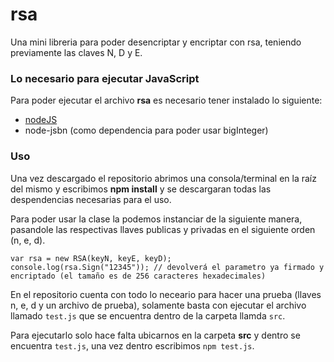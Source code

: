 # rsa
Una mini libreria para poder desencriptar y encriptar con rsa, teniendo previamente las claves N, D y E.

### Lo necesario para ejecutar JavaScript
Para poder ejecutar el archivo **rsa** es necesario tener instalado lo siguiente:
* [nodeJS](https://nodejs.org/en/)
* node-jsbn (como dependencia para poder usar bigInteger)

### Uso
Una vez descargado el repositorio abrimos una consola/terminal en la raíz del mismo y escribimos **npm install** y se descargaran todas las despendencias necesarias para el uso.

Para poder usar la clase la podemos instanciar de la siguiente manera, pasandole las respectivas llaves publicas y privadas en el siguiente orden (n, e, d).

```
var rsa = new RSA(keyN, keyE, keyD);
console.log(rsa.Sign("12345")); // devolverá el parametro ya firmado y encriptado (el tamaño es de 256 caracteres hexadecimales)
```

En el repositorio cuenta con todo lo neceario para hacer una prueba (llaves n, e, d y un archivo de prueba), solamente basta con ejecutar el archivo llamado ``test.js`` que se encuentra dentro de la carpeta llamda ``src``.

Para ejecutarlo solo hace falta ubicarnos en la carpeta **src** y dentro se encuentra ``test.js``, una vez dentro escribimos ``npm test.js``.
 
